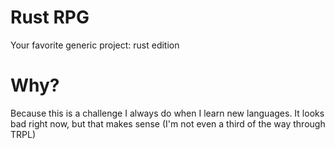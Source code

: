 # Rust RPG
Your favorite generic project: rust edition

# Why?
Because this is a challenge I always do when I learn new languages. It looks bad right now, but that makes sense (I'm not even a third of the way through TRPL)

